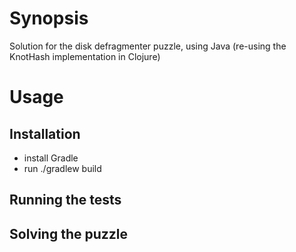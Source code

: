 # Synopsis
Solution for the disk defragmenter puzzle, using Java (re-using the KnotHash implementation in Clojure)

# Usage

## Installation
- install Gradle
- run ./gradlew build

## Running the tests

## Solving the puzzle

